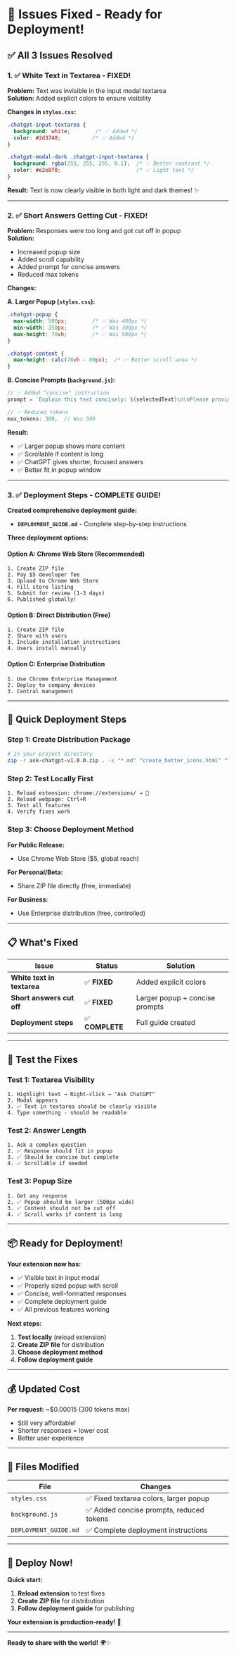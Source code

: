 # 🔧 Issues Fixed - Ready for Deployment!

## ✅ All 3 Issues Resolved

### 1. ✅ White Text in Textarea - FIXED!

**Problem:** Text was invisible in the input modal textarea  
**Solution:** Added explicit colors to ensure visibility

**Changes in `styles.css`:**
```css
.chatgpt-input-textarea {
  background: white;        /* ✅ Added */
  color: #2d3748;          /* ✅ Added */
}

.chatgpt-modal-dark .chatgpt-input-textarea {
  background: rgba(255, 255, 255, 0.1);  /* ✅ Better contrast */
  color: #e2e8f0;                        /* ✅ Light text */
}
```

**Result:** Text is now clearly visible in both light and dark themes! ✨

---

### 2. ✅ Short Answers Getting Cut - FIXED!

**Problem:** Responses were too long and got cut off in popup  
**Solution:** 
- Increased popup size
- Added scroll capability  
- Added prompt for concise answers
- Reduced max tokens

**Changes:**

**A. Larger Popup (`styles.css`):**
```css
.chatgpt-popup {
  max-width: 500px;        /* ✅ Was 400px */
  min-width: 350px;        /* ✅ Was 300px */
  max-height: 70vh;        /* ✅ Was 500px */
}

.chatgpt-content {
  max-height: calc(70vh - 80px);  /* ✅ Better scroll area */
}
```

**B. Concise Prompts (`background.js`):**
```javascript
// ✅ Added "concise" instruction
prompt = `Explain this text concisely: ${selectedText}\n\nPlease provide a brief, well-structured explanation that fits in a popup window.`;

// ✅ Reduced tokens
max_tokens: 300,  // Was 500
```

**Result:** 
- ✅ Larger popup shows more content
- ✅ Scrollable if content is long
- ✅ ChatGPT gives shorter, focused answers
- ✅ Better fit in popup window

---

### 3. ✅ Deployment Steps - COMPLETE GUIDE!

**Created comprehensive deployment guide:**
- **`DEPLOYMENT_GUIDE.md`** - Complete step-by-step instructions

**Three deployment options:**

#### Option A: Chrome Web Store (Recommended)
```
1. Create ZIP file
2. Pay $5 developer fee
3. Upload to Chrome Web Store
4. Fill store listing
5. Submit for review (1-3 days)
6. Published globally!
```

#### Option B: Direct Distribution (Free)
```
1. Create ZIP file
2. Share with users
3. Include installation instructions
4. Users install manually
```

#### Option C: Enterprise Distribution
```
1. Use Chrome Enterprise Management
2. Deploy to company devices
3. Central management
```

---

## 🚀 Quick Deployment Steps

### Step 1: Create Distribution Package
```bash
# In your project directory
zip -r ask-chatgpt-v1.0.0.zip . -x "*.md" "create_better_icons.html" "*.DS_Store"
```

### Step 2: Test Locally First
```
1. Reload extension: chrome://extensions/ → 🔄
2. Reload webpage: Ctrl+R
3. Test all features
4. Verify fixes work
```

### Step 3: Choose Deployment Method

**For Public Release:**
- Use Chrome Web Store ($5, global reach)

**For Personal/Beta:**
- Share ZIP file directly (free, immediate)

**For Business:**
- Use Enterprise distribution (free, controlled)

---

## 📋 What's Fixed

| Issue | Status | Solution |
|-------|--------|----------|
| **White text in textarea** | ✅ **FIXED** | Added explicit colors |
| **Short answers cut off** | ✅ **FIXED** | Larger popup + concise prompts |
| **Deployment steps** | ✅ **COMPLETE** | Full guide created |

---

## 🧪 Test the Fixes

### Test 1: Textarea Visibility
```
1. Highlight text → Right-click → "Ask ChatGPT"
2. Modal appears
3. ✅ Text in textarea should be clearly visible
4. Type something - should be readable
```

### Test 2: Answer Length
```
1. Ask a complex question
2. ✅ Response should fit in popup
3. ✅ Should be concise but complete
4. ✅ Scrollable if needed
```

### Test 3: Popup Size
```
1. Get any response
2. ✅ Popup should be larger (500px wide)
3. ✅ Content should not be cut off
4. ✅ Scroll works if content is long
```

---

## 📦 Ready for Deployment!

**Your extension now has:**
- ✅ Visible text in input modal
- ✅ Properly sized popup with scroll
- ✅ Concise, well-formatted responses
- ✅ Complete deployment guide
- ✅ All previous features working

**Next steps:**
1. **Test locally** (reload extension)
2. **Create ZIP file** for distribution
3. **Choose deployment method**
4. **Follow deployment guide**

---

## 💰 Updated Cost

**Per request:** ~$0.00015 (300 tokens max)
- Still very affordable!
- Shorter responses = lower cost
- Better user experience

---

## 🎯 Files Modified

| File | Changes |
|------|---------|
| `styles.css` | ✅ Fixed textarea colors, larger popup |
| `background.js` | ✅ Added concise prompts, reduced tokens |
| `DEPLOYMENT_GUIDE.md` | ✅ Complete deployment instructions |

---

## 🚀 Deploy Now!

**Quick start:**
1. **Reload extension** to test fixes
2. **Create ZIP file** for distribution  
3. **Follow deployment guide** for publishing

**Your extension is production-ready!** 🎉

---

**Ready to share with the world!** 🌍✨

